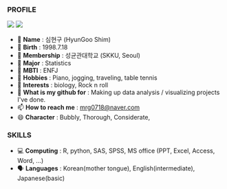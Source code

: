 ### PROFILE

<a href="https://www.instagram.com/99_is_shimshim" target="_blank"><img src="https://img.shields.io/badge/Instagram-F07A90?style=plastic&logo=instagram&logoColor=000000"/></a>
<a href="https://www.notion.so/99_is_shimshim-7b5092e2d056412e8fad957ae6330cf8" target="_blank"><img src="https://img.shields.io/badge/Notion-000000?style=plastic&logo=notion&logoColor=#000000"/></a>

- 💎 **Name** : 심현구 (HyunGoo Shim)
- 🍰 **Birth** : 1998.7.18
- 🏫 **Membership** : 성균관대학교 (SKKU, Seoul)
- 💯 **Major** : Statistics
- 🔰 **MBTI** : ENFJ
- 🎹 **Hobbies** : Piano, jogging, traveling, table tennis
- 🐶 **Interests** : biology, Rock n roll
- 🌂 **What is my github for** : Making up data analysis / visualizing projects I've done.
- 📫 **How to reach me** : mrg0718@naver.com
- 😄 **Character** : Bubbly, Thorough, Considerate, 

### SKILLS
- 💻 **Computing** : R, python, SAS, SPSS, MS office (PPT, Excel, Access, Word, ...)
- 🗣️ **Languages** : Korean(mother tongue), English(intermediate), Japanese(basic)
